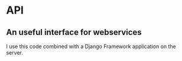 # API

## An useful interface for webservices

I use this code combined with a Django Framework application on the server.

